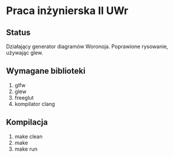 # Praca inżynierska II UWr

## Status
Działający generator diagramów Woronoja. Poprawione rysowanie, używając glew.

## Wymagane biblioteki
1. glfw
2. glew
3. freeglut
3. kompilator clang
## Kompilacja
1. make clean
2. make
3. make run
